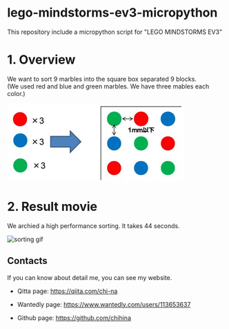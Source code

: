# lego-mindstorms-ev3-micropython
This repository include a micropython script for "LEGO MINDSTORMS EV3"

# 1. Overview
We want to sort 9 marbles into the square box separated 9 blocks.  
(We used red and blue and green marbles. We have three mables each color.)

![marbles](https://github.com/chihina/lego-mindstorms-ev3-micropython/blob/master/images/marbles.jpg)

# 2. Result movie
We archied a high performance sorting. It takes 44 seconds.   

![sorting gif](https://github.com/chihina/lego-mindstorms-ev3-micropython/blob/master/images/sorting_movie.gif)

## Contacts
If you can know about detail me, you can see my website.

- Qitta page: https://qiita.com/chi-na  

- Wantedly page: https://www.wantedly.com/users/113653637  

- Github page: https://github.com/chihina
